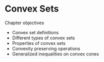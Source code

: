 # Convex Sets


Chapter objectives

* Convex set definitions
* Different types of convex sets
* Properties of convex sets
* Convexity preserving operations
* Generalized inequalities on convex cones
